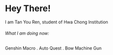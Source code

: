 # Hey There! 
I am Tan You Ren, student of Hwa Chong Institution

###### What I am doing now:
Genshin Macro
. Auto Quest
. Bow Machine Gun
